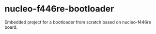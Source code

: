 # nucleo-f446re-bootloader
Embedded project for a bootloader from scratch based on nucleo-f446re board.
